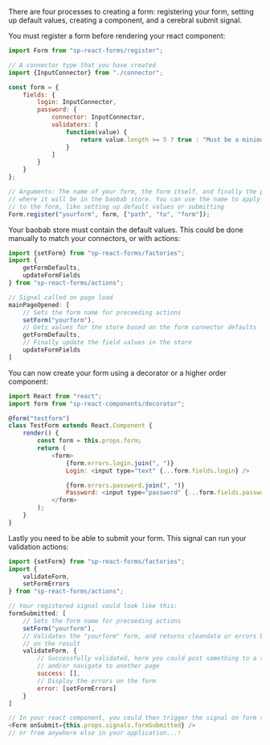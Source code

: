 There are four processes to creating a form: registering your form, setting up
default values, creating a component, and a cerebral submit signal.

You must register a form before rendering your react component:
```javascript
import Form from "sp-react-forms/register";

// A connector type that you have created
import {InputConnector} from "./connector";

const form = {
	fields: {
		login: InputConnector,
		password: {
			connector: InputConnector,
			validators: [
				function(value) {
					return value.length >= 5 ? true : "Must be a minimum of 5 characters"
				}
			]
		}
	}
};

// Arguments: The name of your form, the form itself, and finally the path to
// where it will be in the baobab store. You can use the name to apply actions
// to the form, like setting up default values or submitting
Form.register("yourform", form, ["path", "to", "form"]);
```

Your baobab store must contain the default values. This could be done manually
to match your connectors, or with actions:
```javascript
import {setForm} from "sp-react-forms/factories";
import {
	getFormDefaults,
	updateFormFields
} from "sp-react-forms/actions";

// Signal called on page load
mainPageOpened: [
	// Sets the form name for preceeding actions
	setForm("yourform"),
	// Gets values for the store based on the form connector defaults
	getFormDefaults,
	// Finally update the field values in the store
	updateFormFields
]
```

You can now create your form using a decorator or a higher order component:
```javascript
import React from "react";
import form from "sp-react-components/decorator";

@form("testform")
class TestForm extends React.Component {
	render() {
		const form = this.props.form;
		return (
			<form>
				{form.errors.login.join(", ")}
				Login: <input type="text" {...form.fields.login} />

				{form.errors.password.join(", ")}
				Password: <input type="password" {...form.fields.password} />
			</form>
		);
	}
}
```

Lastly you need to be able to submit your form. This signal can run your
validation actions:
```javascript
import {setForm} from "sp-react-forms/factories";
import {
	validateForm,
	setFormErrors
} from "sp-react-forms/actions";

// Your registered signal could look like this:
formSubmitted: [
	// Sets the form name for preceeding actions
	setForm("yourform"),
	// Validates the "yourform" form, and returns cleandata or errors based
	// on the result
	validateForm, {
		// Successfully validated, here you could post something to a server
		// and/or navigate to another page
		success: [],
		// Display the errors on the form
		error: [setFormErrors]
	}
]

// In your react component, you could then trigger the signal on form submit:
<Form onSubmit={this.props.signals.formSubmitted} />
// or from anywhere else in your application...!
```
